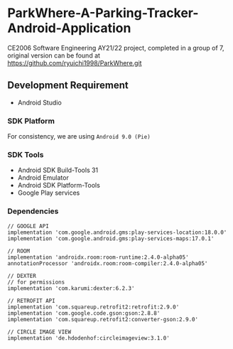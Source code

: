 # ParkWhere-A-Parking-Tracker-Android-Application
CE2006 Software Engineering AY21/22 project, completed in a group of 7, original version can be found at https://github.com/ryuichi1998/ParkWhere.git

## Development Requirement
- Android Studio

### SDK Platform
For consistency, we are using `Android 9.0 (Pie)`

### SDK Tools
- Android SDK Build-Tools 31
- Android Emulator
- Android SDK Platform-Tools
- Google Play services

### Dependencies 
    // GOOGLE API
    implementation 'com.google.android.gms:play-services-location:18.0.0'
    implementation 'com.google.android.gms:play-services-maps:17.0.1'

    // ROOM
    implementation 'androidx.room:room-runtime:2.4.0-alpha05'
    annotationProcessor 'androidx.room:room-compiler:2.4.0-alpha05'

    // DEXTER
    // for permissions
    implementation 'com.karumi:dexter:6.2.3'

    // RETROFIT API
    implementation 'com.squareup.retrofit2:retrofit:2.9.0'
    implementation 'com.google.code.gson:gson:2.8.8'
    implementation 'com.squareup.retrofit2:converter-gson:2.9.0'
    
    // CIRCLE IMAGE VIEW
    implementation 'de.hdodenhof:circleimageview:3.1.0'
